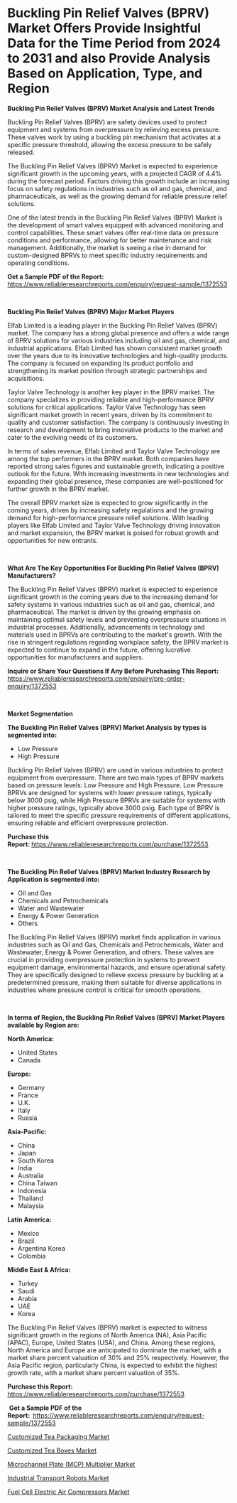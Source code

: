 <p><h1>Buckling Pin Relief Valves (BPRV) Market Offers Provide Insightful Data for the Time Period from 2024 to 2031 and also Provide Analysis Based on Application, Type, and Region</h1></p><p><strong>Buckling Pin Relief Valves (BPRV) Market Analysis and Latest Trends</strong></p>
<p><p>Buckling Pin Relief Valves (BPRV) are safety devices used to protect equipment and systems from overpressure by relieving excess pressure. These valves work by using a buckling pin mechanism that activates at a specific pressure threshold, allowing the excess pressure to be safely released.</p><p>The Buckling Pin Relief Valves (BPRV) Market is expected to experience significant growth in the upcoming years, with a projected CAGR of 4.4% during the forecast period. Factors driving this growth include an increasing focus on safety regulations in industries such as oil and gas, chemical, and pharmaceuticals, as well as the growing demand for reliable pressure relief solutions.</p><p>One of the latest trends in the Buckling Pin Relief Valves (BPRV) Market is the development of smart valves equipped with advanced monitoring and control capabilities. These smart valves offer real-time data on pressure conditions and performance, allowing for better maintenance and risk management. Additionally, the market is seeing a rise in demand for custom-designed BPRVs to meet specific industry requirements and operating conditions.</p></p>
<p><strong>Get a Sample PDF of the Report:&nbsp;</strong> <a href="https://www.reliableresearchreports.com/enquiry/request-sample/1372553">https://www.reliableresearchreports.com/enquiry/request-sample/1372553</a></p>
<p>&nbsp;</p>
<p><strong>Buckling Pin Relief Valves (BPRV) Major Market Players</strong></p>
<p><p>Elfab Limited is a leading player in the Buckling Pin Relief Valves (BPRV) market. The company has a strong global presence and offers a wide range of BPRV solutions for various industries including oil and gas, chemical, and industrial applications. Elfab Limited has shown consistent market growth over the years due to its innovative technologies and high-quality products. The company is focused on expanding its product portfolio and strengthening its market position through strategic partnerships and acquisitions.</p><p>Taylor Valve Technology is another key player in the BPRV market. The company specializes in providing reliable and high-performance BPRV solutions for critical applications. Taylor Valve Technology has seen significant market growth in recent years, driven by its commitment to quality and customer satisfaction. The company is continuously investing in research and development to bring innovative products to the market and cater to the evolving needs of its customers.</p><p>In terms of sales revenue, Elfab Limited and Taylor Valve Technology are among the top performers in the BPRV market. Both companies have reported strong sales figures and sustainable growth, indicating a positive outlook for the future. With increasing investments in new technologies and expanding their global presence, these companies are well-positioned for further growth in the BPRV market.</p><p>The overall BPRV market size is expected to grow significantly in the coming years, driven by increasing safety regulations and the growing demand for high-performance pressure relief solutions. With leading players like Elfab Limited and Taylor Valve Technology driving innovation and market expansion, the BPRV market is poised for robust growth and opportunities for new entrants.</p></p>
<p>&nbsp;</p>
<p><strong>What Are The Key Opportunities For Buckling Pin Relief Valves (BPRV) Manufacturers?</strong></p>
<p><p>The Buckling Pin Relief Valves (BPRV) market is expected to experience significant growth in the coming years due to the increasing demand for safety systems in various industries such as oil and gas, chemical, and pharmaceutical. The market is driven by the growing emphasis on maintaining optimal safety levels and preventing overpressure situations in industrial processes. Additionally, advancements in technology and materials used in BPRVs are contributing to the market's growth. With the rise in stringent regulations regarding workplace safety, the BPRV market is expected to continue to expand in the future, offering lucrative opportunities for manufacturers and suppliers.</p></p>
<p><strong>Inquire or Share Your Questions If Any Before Purchasing This Report:</strong> <a href="https://www.reliableresearchreports.com/enquiry/pre-order-enquiry/1372553">https://www.reliableresearchreports.com/enquiry/pre-order-enquiry/1372553</a></p>
<p>&nbsp;</p>
<p><strong>Market Segmentation</strong></p>
<p><strong>The Buckling Pin Relief Valves (BPRV) Market Analysis by types is segmented into:</strong></p>
<p><ul><li>Low Pressure</li><li>High Pressure</li></ul></p>
<p><p>Buckling Pin Relief Valves (BPRV) are used in various industries to protect equipment from overpressure. There are two main types of BPRV markets based on pressure levels: Low Pressure and High Pressure. Low Pressure BPRVs are designed for systems with lower pressure ratings, typically below 3000 psig, while High Pressure BPRVs are suitable for systems with higher pressure ratings, typically above 3000 psig. Each type of BPRV is tailored to meet the specific pressure requirements of different applications, ensuring reliable and efficient overpressure protection.</p></p>
<p><strong>Purchase this Report:&nbsp;</strong><a href="https://www.reliableresearchreports.com/purchase/1372553">https://www.reliableresearchreports.com/purchase/1372553</a></p>
<p>&nbsp;</p>
<p><strong>The Buckling Pin Relief Valves (BPRV) Market Industry Research by Application is segmented into:</strong></p>
<p><ul><li>Oil and Gas</li><li>Chemicals and Petrochemicals</li><li>Water and Wastewater</li><li>Energy & Power Generation</li><li>Others</li></ul></p>
<p><p>The Buckling Pin Relief Valves (BPRV) market finds application in various industries such as Oil and Gas, Chemicals and Petrochemicals, Water and Wastewater, Energy & Power Generation, and others. These valves are crucial in providing overpressure protection in systems to prevent equipment damage, environmental hazards, and ensure operational safety. They are specifically designed to relieve excess pressure by buckling at a predetermined pressure, making them suitable for diverse applications in industries where pressure control is critical for smooth operations.</p></p>
<p>&nbsp;</p>
<p><strong>In terms of Region, the Buckling Pin Relief Valves (BPRV) Market Players available by Region are:</strong></p>
<p>
    <p> <strong> North America: </strong>
        <ul>
            <li>United States</li>
            <li>Canada</li>
        </ul>
        </p> 
    <p> <strong> Europe: </strong>
        <ul>
            <li>Germany</li>
            <li>France</li>
            <li>U.K.</li>
            <li>Italy</li>
            <li>Russia</li>
        </ul>
        </p> 
    <p> <strong> Asia-Pacific: </strong>
        <ul>
            <li>China</li>
            <li>Japan</li>
            <li>South Korea</li>
            <li>India</li>
            <li>Australia</li>
            <li>China Taiwan</li>
            <li>Indonesia</li>
            <li>Thailand</li>
            <li>Malaysia</li>
        </ul>
        </p> 
    <p> <strong> Latin America: </strong>
        <ul>
            <li>Mexico</li>
            <li>Brazil</li>
            <li>Argentina Korea</li>
            <li>Colombia</li>
        </ul>
        </p> 
    <p> <strong> Middle East & Africa: </strong>
        <ul>
            <li>Turkey</li>
            <li>Saudi</li>
            <li>Arabia</li>
            <li>UAE</li>
            <li>Korea</li>
        </ul>
    </p>
    </p>
<p><p>The Buckling Pin Relief Valves (BPRV) market is expected to witness significant growth in the regions of North America (NA), Asia Pacific (APAC), Europe, United States (USA), and China. Among these regions, North America and Europe are anticipated to dominate the market, with a market share percent valuation of 30% and 25% respectively. However, the Asia Pacific region, particularly China, is expected to exhibit the highest growth rate, with a market share percent valuation of 35%.</p></p>
<p><strong>Purchase this Report: </strong><a href="https://www.reliableresearchreports.com/purchase/1372553">https://www.reliableresearchreports.com/purchase/1372553</a></p>
<p>&nbsp;<strong>Get a Sample PDF of the Report:&nbsp;&nbsp;</strong><a href="https://www.reliableresearchreports.com/enquiry/request-sample/1372553">https://www.reliableresearchreports.com/enquiry/request-sample/1372553</a></p>
<p><strong></strong></p>
<p><p><a href="https://github.com/rahu1501/Market-Research-Report-List-2/blob/main/customized-tea-packaging-market.md">Customized Tea Packaging Market</a></p><p><a href="https://github.com/khayangel/Market-Research-Report-List-1/blob/main/customized-tea-boxes-market.md">Customized Tea Boxes Market</a></p><p><a href="https://medium.com/@gracedavis57/microchannel-plate-mcp-multiplier-market-analysis-its-cagr-market-segmentation-and-global-e3d615322d8e">Microchannel Plate (MCP) Multiplier Market</a></p><p><a href="https://medium.com/@gracedavis57/analyzing-industrial-transport-robots-market-global-industry-perspective-and-forecast-2024-to-4974baeeb74a">Industrial Transport Robots Market</a></p><p><a href="https://medium.com/@jessicajones1965/fuel-cell-electric-air-compressors-market-trends-forecast-and-competitive-analysis-to-2031-3c08cbe95bae">Fuel Cell Electric Air Compressors Market</a></p></p>
